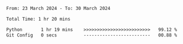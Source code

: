 <!--START_SECTION:waka-->

```txt
From: 23 March 2024 - To: 30 March 2024

Total Time: 1 hr 20 mins

Python       1 hr 19 mins    >>>>>>>>>>>>>>>>>>>>>>>>>   99.12 %
Git Config   0 secs          -------------------------   00.88 %
```

<!--END_SECTION:waka-->

